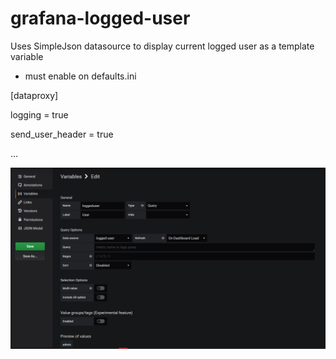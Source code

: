 # grafana-logged-user

Uses SimpleJson datasource to display current logged user as a template variable

- must enable on defaults.ini

[dataproxy]

logging = true

send_user_header = true

...

![Variable](https://github.com/rlklaser/grafana-logged-user/blob/master/2019-11-28%2015_36_26-.png)
